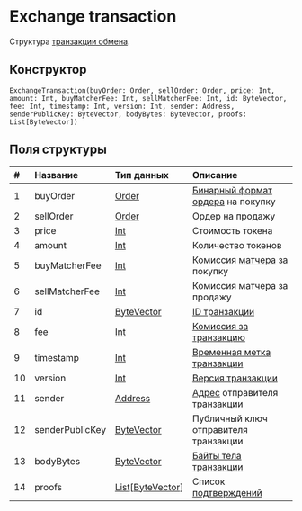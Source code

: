 # Exchange transaction

Структура [транзакции обмена](/blockchain/transaction-type/exchange-transaction.md).

## Конструктор

``` ride
ExchangeTransaction(buyOrder: Order, sellOrder: Order, price: Int, amount: Int, buyMatcherFee: Int, sellMatcherFee: Int, id: ByteVector, fee: Int, timestamp: Int, version: Int, sender: Address, senderPublicKey: ByteVector, bodyBytes: ByteVector, proofs: List[ByteVector])
```

## Поля структуры

| # | Название | Тип данных | Описание |
| :--- | :--- | :--- | :--- |
| 1 | buyOrder | [Order](/ride/structures/common-structures/order.md) | [Бинарный формат ордера](/blockchain/binary-format/transaction-binary-format.md) на покупку |
| 2 | sellOrder | [Order](/ride/structures/common-structures/order.md) | Ордер на продажу |
| 3 | price | [Int](/ride/data-types/int.md) | Стоимость токена |
| 4 | amount | [Int](/ride/data-types/int.md) | Количество токенов |
| 5 | buyMatcherFee | [Int](/ride/data-types/int.md) | Комиссия [матчера](/waves-node/extensions/matcher.md) за покупку |
| 6 | sellMatcherFee | [Int](/ride/data-types/int.md) | Комиссия матчера за продажу |
| 7 | id | [ByteVector](/ride/data-types/byte-vector.md) | [ID транзакции](/blockchain/transaction/transaction-id.md) |
| 8 | fee | [Int](/ride/data-types/int.md) | [Комиссия за транзакцию](/blockchain/transaction/transaction-fee.md) |
| 9 | timestamp | [Int](/ride/data-types/int.md) | [Временная метка транзакции](/blockchain/transaction/transaction-timestamp.md) |
| 10 | version | [Int](/ride/data-types/int.md) | [Версия транзакции](/blockchain/transaction/transaction-version.md) |
| 11 | sender | [Address](/ride/structures/common-structures/address.md) | [Адрес](/blockchain/account/address.md) отправителя транзакции |
| 12 | senderPublicKey | [ByteVector](/ride/data-types/byte-vector.md) | Публичный ключ отправителя транзакции |
| 13 | bodyBytes | [ByteVector](/ride/data-types/byte-vector.md) | [Байты тела транзакции](/blockchain/transaction/transaction-body-bytes.md) |
| 14 | proofs | [List](/ride/data-types/list.md)[[ByteVector](/ride/data-types/byte-vector.md)] | Список [подтверждений](/blockchain/transaction/transaction-proof.md) |
